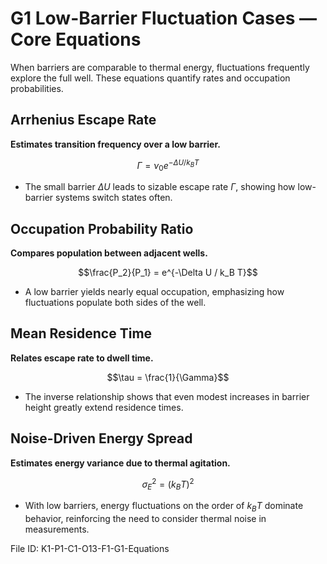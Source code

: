# G1 Low-Barrier Fluctuation Cases — Core Equations

When barriers are comparable to thermal energy, fluctuations frequently explore the full well. These equations quantify rates and occupation probabilities.

## Arrhenius Escape Rate
**Estimates transition frequency over a low barrier.**

$$\Gamma = \nu_0 e^{-\Delta U / k_B T}$$

- The small barrier $\Delta U$ leads to sizable escape rate $\Gamma$, showing how low-barrier systems switch states often.

## Occupation Probability Ratio
**Compares population between adjacent wells.**

$$\frac{P_2}{P_1} = e^{-\Delta U / k_B T}$$

- A low barrier yields nearly equal occupation, emphasizing how fluctuations populate both sides of the well.

## Mean Residence Time
**Relates escape rate to dwell time.**

$$\tau = \frac{1}{\Gamma}$$

- The inverse relationship shows that even modest increases in barrier height greatly extend residence times.

## Noise-Driven Energy Spread
**Estimates energy variance due to thermal agitation.**

$$\sigma_E^2 = (k_B T)^2$$

- With low barriers, energy fluctuations on the order of $k_B T$ dominate behavior, reinforcing the need to consider thermal noise in measurements.

File ID: K1-P1-C1-O13-F1-G1-Equations

